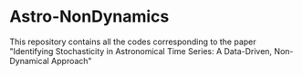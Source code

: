 # Astro-NonDynamics
This repository contains all the codes corresponding to the paper "Identifying Stochasticity in Astronomical Time Series: A Data-Driven, Non-Dynamical Approach"
